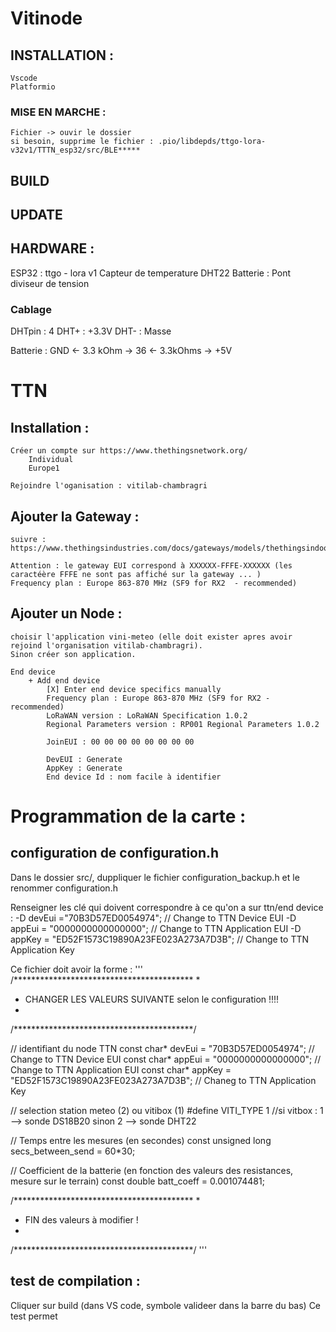 # Vitinode
 
## INSTALLATION : 
    Vscode
    Platformio

### MISE EN MARCHE : 
    Fichier -> ouvir le dossier
    si besoin, supprime le fichier : .pio/libdepds/ttgo-lora-v32v1/TTTN_esp32/src/BLE*****

## BUILD

## UPDATE

## HARDWARE :
ESP32 : ttgo - lora v1
Capteur de temperature DHT22
Batterie : Pont diviseur de tension 

### Cablage
DHTpin : 4
DHT+ : +3.3V
DHT- : Masse

Batterie : GND    <- 3.3 kOhm ->    36    <- 3.3kOhms ->    +5V


# TTN
## Installation :
    Créer un compte sur https://www.thethingsnetwork.org/
        Individual
        Europe1
    
    Rejoindre l'oganisation : vitilab-chambragri

## Ajouter la Gateway :
    suivre : https://www.thethingsindustries.com/docs/gateways/models/thethingsindoorgateway/

    Attention : le gateway EUI correspond à XXXXXX-FFFE-XXXXXX (les caractéère FFFE ne sont pas affiché sur la gateway ... )
    Frequency plan : Europe 863-870 MHz (SF9 for RX2  - recommended)

## Ajouter un Node : 
    choisir l'application vini-meteo (elle doit exister apres avoir rejoind l'organisation vitilab-chambragri).
    Sinon créer son application.

    End device
        + Add end device
            [X] Enter end device specifics manually
            Frequency plan : Europe 863-870 MHz (SF9 for RX2 - recommended)
            LoRaWAN version : LoRaWAN Specification 1.0.2
            Regional Parameters version : RP001 Regional Parameters 1.0.2

            JoinEUI : 00 00 00 00 00 00 00 00

            DevEUI : Generate
            AppKey : Generate
            End device Id : nom facile à identifier

# Programmation de la carte :
## configuration de configuration.h
Dans le dossier src/, duppliquer le fichier configuration_backup.h et le renommer configuration.h

Renseigner les clé qui doivent correspondre à ce qu'on a sur ttn/end device :
    -D devEui ="70B3D57ED0054974"; // Change to TTN Device EUI
	-D appEui = "0000000000000000"; // Change to TTN Application EUI
	-D appKey = "ED52F1573C19890A23FE023A273A7D3B"; // Change to TTN Application Key

Ce fichier doit avoir la forme :
'''
/*****************************************
* 
* CHANGER LES VALEURS SUIVANTE selon le configuration !!!!
* 
/*****************************************/

// identifiant du node TTN
const char* devEui = "70B3D57ED0054974"; // Change to TTN Device EUI
const char* appEui = "0000000000000000"; // Change to TTN Application EUI
const char* appKey = "ED52F1573C19890A23FE023A273A7D3B"; // Chaneg to TTN Application Key

// selection station meteo (2) ou vitibox (1)
#define VITI_TYPE 1 //si vitbox : 1 --> sonde DS18B20 sinon 2 --> sonde DHT22

// Temps entre les mesures (en secondes)
const unsigned long secs_between_send = 60*30;

// Coefficient de la batterie (en fonction des valeurs des resistances, mesure sur le terrain)
const double batt_coeff = 0.001074481;
 
/*****************************************
* 
* FIN des valeurs à modifier !
* 
/*****************************************/
'''

## test de compilation :
Cliquer sur build (dans VS code, symbole valideer dans la barre du bas)
Ce test permet 

